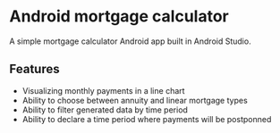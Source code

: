 # Android mortgage calculator

A simple mortgage calculator Android app built in Android Studio.

## Features

* Visualizing monthly payments in a line chart
* Ability to choose between annuity and linear mortgage types
* Ability to filter generated data by time period
* Ability to declare a time period where payments will be postponned
